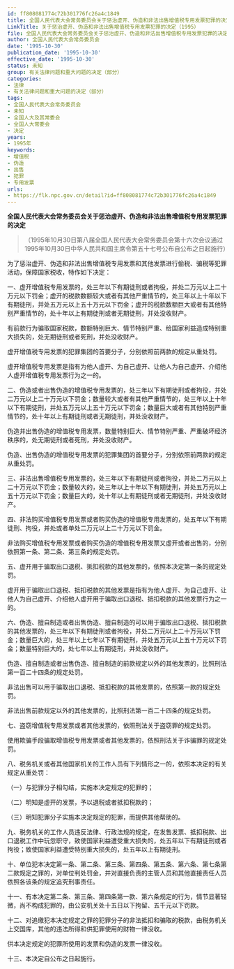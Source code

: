 ```yaml
---
id: ff808081774c72b301776fc26a4c1849
title: 全国人民代表大会常务委员会关于惩治虚开、伪造和非法出售增值税专用发票犯罪的决定
LinkTitle: 关于惩治虚开、伪造和非法出售增值税专用发票犯罪的决定（1995）
file: 全国人民代表大会常务委员会关于惩治虚开、伪造和非法出售增值税专用发票犯罪的决定_19951030_ff808081774c72b301776fc26a4c1849.docx
author: 全国人民代表大会常务委员会
date: '1995-10-30'
publication_date: '1995-10-30'
effective_date: '1995-10-30'
status: 未知
group: 有关法律问题和重大问题的决定（部分）
categories:
- 法律
- 有关法律问题和重大问题的决定（部分）
tags:
- 全国人民代表大会常务委员会
- 未知
- 全国人大及其常委会
- 全国人大常委会
- 决定
years:
- 1995年
keywords:
- 增值税
- 伪造
- 出售
- 犯罪
- 专用发票
urls:
- https://flk.npc.gov.cn/detail?id=ff808081774c72b301776fc26a4c1849
---
```


**全国人民代表大会常务委员会关于惩治虚开、伪造和非法出售增值税专用发票犯罪的决定**

> （1995年10月30日第八届全国人民代表大会常务委员会第十六次会议通过 1995年10月30日中华人民共和国主席令第五十七号公布自公布之日起施行）

为了惩治虚开、伪造和非法出售增值税专用发票和其他发票进行偷税、骗税等犯罪活动，保障国家税收，特作如下决定：

一、虚开增值税专用发票的，处三年以下有期徒刑或者拘役，并处二万元以上二十万元以下罚金；虚开的税款数额较大或者有其他严重情节的，处三年以上十年以下有期徒刑，并处五万元以上五十万元以下罚金；虚开的税款数额巨大或者有其他特别严重情节的，处十年以上有期徒刑或者无期徒刑，并处没收财产。

有前款行为骗取国家税款，数额特别巨大、情节特别严重、给国家利益造成特别重大损失的，处无期徒刑或者死刑，并处没收财产。

虚开增值税专用发票的犯罪集团的首要分子，分别依照前两款的规定从重处罚。

虚开增值税专用发票是指有为他人虚开、为自己虚开、让他人为自己虚开、介绍他人虚开增值税专用发票行为之一的。

二、伪造或者出售伪造的增值税专用发票的，处三年以下有期徒刑或者拘役，并处二万元以上二十万元以下罚金；数量较大或者有其他严重情节的，处三年以上十年以下有期徒刑，并处五万元以上五十万元以下罚金；数量巨大或者有其他特别严重情节的，处十年以上有期徒刑或者无期徒刑，并处没收财产。

伪造并出售伪造的增值税专用发票，数量特别巨大、情节特别严重、严重破坏经济秩序的，处无期徒刑或者死刑，并处没收财产。

伪造、出售伪造的增值税专用发票的犯罪集团的首要分子，分别依照前两款的规定从重处罚。

三、非法出售增值税专用发票的，处三年以下有期徒刑或者拘役，并处二万元以上二十万元以下罚金；数量较大的，处三年以上十年以下有期徒刑，并处五万元以上五十万元以下罚金；数量巨大的，处十年以上有期徒刑或者无期徒刑，并处没收财产。

四、非法购买增值税专用发票或者购买伪造的增值税专用发票的，处五年以下有期徒刑、拘役，并处或者单处二万元以上二十万元以下罚金。

非法购买增值税专用发票或者购买伪造的增值税专用发票又虚开或者出售的，分别依照第一条、第二条、第三条的规定处罚。

五、虚开用于骗取出口退税、抵扣税款的其他发票的，依照本决定第一条的规定处罚。

虚开用于骗取出口退税、抵扣税款的其他发票是指有为他人虚开、为自己虚开、让他人为自己虚开、介绍他人虚开用于骗取出口退税、抵扣税款的其他发票行为之一的。

六、伪造、擅自制造或者出售伪造、擅自制造的可以用于骗取出口退税、抵扣税款的其他发票的，处三年以下有期徒刑或者拘役，并处二万元以上二十万元以下罚金；数量巨大的，处三年以上七年以下有期徒刑，并处五万元以上五十万元以下罚金；数量特别巨大的，处七年以上有期徒刑，并处没收财产。

伪造、擅自制造或者出售伪造、擅自制造的前款规定以外的其他发票的，比照刑法第一百二十四条的规定处罚。

非法出售可以用于骗取出口退税、抵扣税款的其他发票的，依照第一款的规定处罚。

非法出售前款规定以外的其他发票的，比照刑法第一百二十四条的规定处罚。

七、盗窃增值税专用发票或者其他发票的，依照刑法关于盗窃罪的规定处罚。

使用欺骗手段骗取增值税专用发票或者其他发票的，依照刑法关于诈骗罪的规定处罚。

八、税务机关或者其他国家机关的工作人员有下列情形之一的，依照本决定的有关规定从重处罚：

（一）与犯罪分子相勾结，实施本决定规定的犯罪的；

（二）明知是虚开的发票，予以退税或者抵扣税款的；

（三）明知犯罪分子实施本决定规定的犯罪，而提供其他帮助的。

九、税务机关的工作人员违反法律、行政法规的规定，在发售发票、抵扣税款、出口退税工作中玩忽职守，致使国家利益遭受重大损失的，处五年以下有期徒刑或者拘役；致使国家利益遭受特别重大损失的，处五年以上有期徒刑。

十、单位犯本决定第一条、第二条、第三条、第四条、第五条、第六条、第七条第二款规定之罪的，对单位判处罚金，并对直接负责的主管人员和其他直接责任人员依照各该条的规定追究刑事责任。

十一、有本决定第二条、第三条、第四条第一款、第六条规定的行为，情节显著轻微，尚不构成犯罪的，由公安机关处十五日以下拘留、五千元以下罚款。

十二、对追缴犯本决定规定之罪的犯罪分子的非法抵扣和骗取的税款，由税务机关上交国库，其他的违法所得和供犯罪使用的财物一律没收。

供本决定规定的犯罪所使用的发票和伪造的发票一律没收。

十三、本决定自公布之日起施行。

